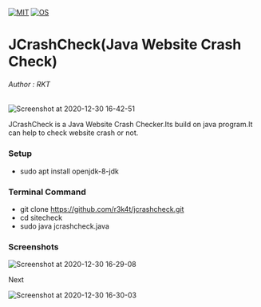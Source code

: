 [![MIT](https://img.shields.io/packagist/l/doctrine/orm.svg)](https://github.com/r3k4t/jcrashcheck/blob/master/LICENSE)
[![OS](https://img.shields.io/badge/Tested%20On-lightgreen.svg)](https://en.wikipedia.org/wiki/Linux)

# JCrashCheck(Java Website Crash Check)

<h6>Author : RKT</h6>

![Screenshot at 2020-12-30 16-42-51](https://user-images.githubusercontent.com/69615463/103347996-ae184580-4abe-11eb-8eac-8227a9a51f0b.png)


JCrashCheck is a Java Website Crash Checker.Its build on java program.It can help to check website crash or not.


### Setup ###

+ sudo apt install openjdk-8-jdk

### Terminal Command ###


+ git clone https://github.com/r3k4t/jcrashcheck.git
+ cd sitecheck
+ sudo java jcrashcheck.java



### Screenshots ###


![Screenshot at 2020-12-30 16-29-08](https://user-images.githubusercontent.com/69615463/103348028-c5efc980-4abe-11eb-8c98-53e95efba2da.png)

Next

![Screenshot at 2020-12-30 16-30-03](https://user-images.githubusercontent.com/69615463/103348051-e455c500-4abe-11eb-8156-aa260fa9e504.png)






